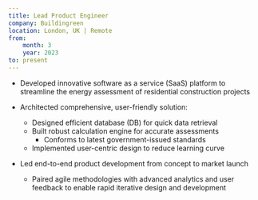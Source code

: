 ```yaml
---
title: Lead Product Engineer
company: Buildingreen
location: London, UK | Remote
from: 
    month: 3
    year: 2023
to: present
---
```

* Developed innovative software as a service (SaaS) platform to streamline the energy assessment of residential construction projects

* Architected comprehensive, user-friendly solution:
  * Designed efficient database (DB) for quick data retrieval
  * Built robust calculation engine for accurate assessments
    * Conforms to latest government-issued standards
  * Implemented user-centric design to reduce learning curve

* Led end-to-end product development from concept to market launch
  * Paired agile methodologies with advanced analytics and user feedback to enable rapid iterative design and development

